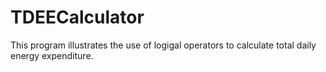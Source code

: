 # TDEECalculator
This program illustrates the use of logigal operators to calculate  total daily energy expenditure.
